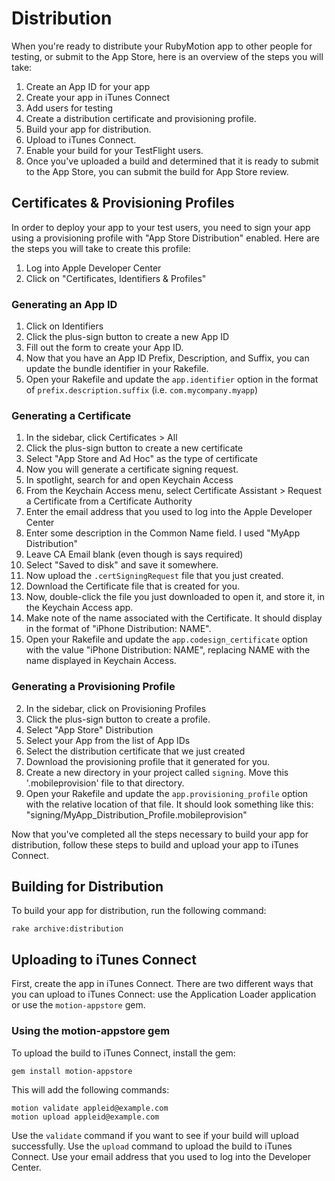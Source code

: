 # Distribution

When you're ready to distribute your RubyMotion app to other people for testing, or submit to the App Store, here is an overview of the steps you will take:

1. Create an App ID for your app
2. Create your app in iTunes Connect
3. Add users for testing
2. Create a distribution certificate and provisioning profile.
3. Build your app for distribution.
4. Upload to iTunes Connect.
5. Enable your build for your TestFlight users.
6. Once you've uploaded a build and determined that it is ready to submit to the App Store, you can submit the build for App Store review.

## Certificates & Provisioning Profiles

In order to deploy your app to your test users, you need to sign your app using a provisioning profile with "App Store Distribution" enabled. Here are the steps you will take to create this profile:

1. Log into Apple Developer Center
2. Click on "Certificates, Identifiers & Profiles"

### Generating an App ID

1. Click on Identifiers
2. Click the plus-sign button to create a new App ID
3. Fill out the form to create your App ID.
4. Now that you have an App ID Prefix, Description, and Suffix, you can update the bundle identifier in your Rakefile.
5. Open your Rakefile and update the `app.identifier` option in the format of `prefix.description.suffix` (i.e. `com.mycompany.myapp`)

### Generating a Certificate

1. In the sidebar, click Certificates > All
2. Click the plus-sign button to create a new certificate
3. Select "App Store and Ad Hoc" as the type of certificate
4. Now you will generate a certificate signing request.
  1. In spotlight, search for and open Keychain Access
  2. From the Keychain Access menu, select Certificate Assistant > Request a Certificate from a Certificate Authority
  3. Enter the email address that you used to log into the Apple Developer Center
  4. Enter some description in the Common Name field. I used "MyApp Distribution"
  5. Leave CA Email blank (even though is says required)
  6. Select "Saved to disk" and save it somewhere.
5. Now upload the `.certSigningRequest` file that you just created.
6. Download the Certificate file that is created for you.
7. Now, double-click the file you just downloaded to open it, and store it, in the Keychain Access app.
8. Make note of the name associated with the Certificate. It should display in the format of "iPhone Distribution: NAME".
9. Open your Rakefile and update the `app.codesign_certificate` option with the value "iPhone Distribution: NAME", replacing NAME with the name displayed in Keychain Access.

### Generating a Provisioning Profile

2. In the sidebar, click on Provisioning Profiles
3. Click the plus-sign button to create a profile.
4. Select "App Store" Distribution
5. Select your App from the list of App IDs
5. Select the distribution certificate that we just created
6. Download the provisioning profile that it generated for you.
7. Create a new directory in your project called `signing`. Move this '.mobileprovision' file to that directory.
8. Open your Rakefile and update the `app.provisioning_profile` option with the relative location of that file. It should look something like this: "signing/MyApp_Distribution_Profile.mobileprovision"

Now that you've completed all the steps necessary to build your app for distribution, follow these steps to build and upload your app to iTunes Connect.

## Building for Distribution

To build your app for distribution, run the following command:

    rake archive:distribution

## Uploading to iTunes Connect

First, create the app in iTunes Connect. There are two different ways that you can upload to iTunes Connect: use the Application Loader application or use the `motion-appstore` gem.

### Using the motion-appstore gem

To upload the build to iTunes Connect, install the gem:

    gem install motion-appstore

This will add the following commands:

    motion validate appleid@example.com
    motion upload appleid@example.com

Use the `validate` command if you want to see if your build will upload successfully. Use the `upload` command to upload the build to iTunes Connect. Use your email address that you used to log into the Developer Center.
